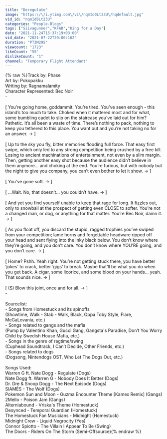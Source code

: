 ```yaml
---
title: "Deregulate"
image: "https:\/\/i.ytimg.com\/vi\/nqmId0Lt23U\/hqdefault.jpg"
vid_id: "nqmId0Lt23U"
categories: "People-Blogs"
tags: ["Siivagunner","KFAD","King for a Day"]
date: "2021-11-24T15:37:19+03:00"
vid_date: "2021-07-22T20:00:16Z"
duration: "PT3M29S"
viewcount: "1723"
likeCount: "55"
dislikeCount: "1"
channel: "Temporary Flight Attendant"
---
```

{% raw %}Track by: Phase<br />Art by: Pokopakku<br />Writing by: Ragnamalamity<br />Character Represented: Bec Noir<br />-<br /><br />[ You’re going home, goddammit. You’re tired. You’ve seen enough - this island’s too much to take. Choked when it mattered most and for what, some bumbling cadet to slip on the staircase you’ve laid out for him? Pathetic. It’s all been a waste of time. There’s nothing to pack, nothing to keep you tethered to this place. You want out and you’re not taking no for an answer. → ]<br /><br />[ Up to the sky you fly, bitter memories flooding full force. That easy first swipe, which only led to any strong competition being crushed by a free kill. Losing to ancient machinations of entertainment, not even by a slim margin. Then, getting another easy shot because the audience didn’t believe in them anymore… and choking at the end. You’re furious, but with nobody but the night to give you company, you can’t even bother to let it show. → ]<br /><br />[ You’ve gone soft. → ]<br /><br />[ ...Wait. No, that doesn’t... you couldn’t have. → ]<br /><br />[ And yet you find yourself unable to keep that rage for long. It fizzles out, only to snowball at the prospect of getting even CLOSE to softer. You’re not a changed man, or dog, or anything for that matter. You’re Bec Noir, damn it. → ]<br /><br />[ As you float off, you discard the stupid, ragged trophies you’ve swiped from your competition; lame horns and forgettable headware ripped off your head and sent flying into the inky black below. You don’t know where they’re going, and you don’t care. You don’t know where YOU’RE going, and you don’t care. → ]<br /><br />[ Home? Pshh. Yeah right. You’re not getting stuck there, you have better ‘jokes’ to crack, better ‘gigs’ to break. Maybe that’ll be what you do when you get back. A cigar, some licorice, and some blood on your hands… yeah. That sounds nice. → ]<br /><br />[ (S) Blow this joint, once and for all. → ]<br />-<br /><br />Sourcelist:<br />- Songs from Homestuck and its spinoffs<br />(Showtime, Walk - Stab - Walk, Black, Oppa Toby Style, Flare, MeGaLovania, etc.)<br />- Songs related to gangs and the mafia<br />(Pump by Valentino Khan, Gucci Gang, Gangsta's Paradise, Don’t You Worry Child by Swedish House Mafia, etc.)<br />- Songs in the genre of ragtime/swing<br />(Cuphead Soundtrack, I Can’t Decide, Other Friends, etc.)<br />- Songs related to dogs<br />(Dogsong, Nintendogs OST, Who Let The Dogs Out, etc.)<br /><br />Songs Used:<br />Warren G ft. Nate Dogg - Regulate (Dogs) <br />Nate Dogg ft. Warren G - Nobody Does It Better (Dogs)<br />Dr. Dre &amp; Snoop Dogg - The Next Episode (Dogs)<br />SIAMÉS - The Wolf (Dogs)<br />Pokemon Sun and Moon - Guzma Encounter Theme [Kamex Remix] (Gangs)<br />2Mello - Poison Jam (Gangs)<br />Alterniabound - Vriska's Theme (Homestuck)<br />Desynced - Temporal Guardian (Homestuck)<br />The Homestuck Fan Musicians - Midnight (Homestuck)<br />Midnight Crew - Liquid Negrocity (Yes)<br />Connor Spiotto - The Villain I Appear To Be (Swing)<br />The Doors - Riders On The Storm (Semi-Offsource){% endraw %}
